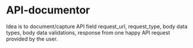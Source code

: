 # API-documentor
Idea is to document/capture API field request_url, request_type, body data types, body data validations, response from one happy API request provided by the user.
